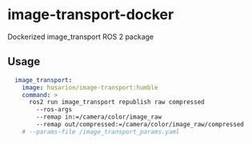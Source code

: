 # image-transport-docker

Dockerized image_transport ROS 2 package

## Usage

```yaml
  image_transport:
    image: husarion/image-transport:humble
    command: >
      ros2 run image_transport republish raw compressed
        --ros-args
        --remap in:=/camera/color/image_raw
        --remap out/compressed:=/camera/color/image_raw/compressed
    # --params-file /image_transport_params.yaml
```